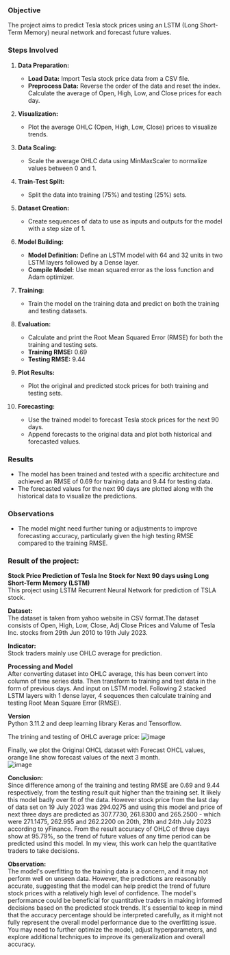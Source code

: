 
### Objective
The project aims to predict Tesla stock prices using an LSTM (Long Short-Term Memory) neural network and forecast future values.

### Steps Involved

1. **Data Preparation:**
   - **Load Data:** Import Tesla stock price data from a CSV file.
   - **Preprocess Data:** Reverse the order of the data and reset the index. Calculate the average of Open, High, Low, and Close prices for each day.

2. **Visualization:**
   - Plot the average OHLC (Open, High, Low, Close) prices to visualize trends.

3. **Data Scaling:**
   - Scale the average OHLC data using MinMaxScaler to normalize values between 0 and 1.

4. **Train-Test Split:**
   - Split the data into training (75%) and testing (25%) sets.

5. **Dataset Creation:**
   - Create sequences of data to use as inputs and outputs for the model with a step size of 1.

6. **Model Building:**
   - **Model Definition:** Define an LSTM model with 64 and 32 units in two LSTM layers followed by a Dense layer.
   - **Compile Model:** Use mean squared error as the loss function and Adam optimizer.

7. **Training:**
   - Train the model on the training data and predict on both the training and testing datasets.

8. **Evaluation:**
   - Calculate and print the Root Mean Squared Error (RMSE) for both the training and testing sets.
   - **Training RMSE:** 0.69
   - **Testing RMSE:** 9.44

9. **Plot Results:**
   - Plot the original and predicted stock prices for both training and testing sets.

10. **Forecasting:**
    - Use the trained model to forecast Tesla stock prices for the next 90 days.
    - Append forecasts to the original data and plot both historical and forecasted values.

### Results

- The model has been trained and tested with a specific architecture and achieved an RMSE of 0.69 for training data and 9.44 for testing data.
- The forecasted values for the next 90 days are plotted along with the historical data to visualize the predictions.

### Observations

- The model might need further tuning or adjustments to improve forecasting accuracy, particularly given the high testing RMSE compared to the training RMSE.

### Result of the project:

<b>Stock Price Prediction of Tesla Inc Stock for Next 90 days using Long Short-Term Memory (LSTM)</b><br>
This project using LSTM Recurrent Neural Network for prediction of TSLA stock.

<b>Dataset:</b><br>
The dataset is taken from yahoo website in CSV format.The dataset consists of Open, High, Low, Close, Adj Close Prices and Valume of Tesla Inc. stocks from 29th Jun 2010 to 19th July 2023.<br>

<b>Indicator:</b><br>
Stock traders mainly use OHLC average for prediction.<br>

<b>Processing and Model</b><br>
After converting dataset into OHLC average, this has been convert into column of time series data. Then transform to training and test data in the form of previous days. And  input on LSTM model. Following 2 stacked LSTM layers with 1 dense layer, 4 sequences then calculate training and testing Root Mean Square Error (RMSE).

<b>Version</b><br>
Python 3.11.2 and deep learning library Keras and Tensorflow.<br>

The trining and testing of OHLC average price:
![image](https://github.com/Kanangnut/Stock-predict-with-LSTM-for-next-3-month/assets/130201193/e2690e71-f4d1-450a-87c9-8dbe13f335ee)


Finally, we plot the Original OHCL dataset with Forecast OHCL values, orange line show forecast values of the next 3 month.<br>
![image](https://github.com/Kanangnut/Stock-predict-with-LSTM-for-next-3-month/assets/130201193/24096bb2-d1f8-41cc-a05b-09094b7fd073)

<b>Conclusion:</b><br>
Since difference among of the training and testing RMSE are 0.69 and 9.44 respectively, from the testing result quit higher than the training set. It likely this model badly over fit of the data. However stock price from the last day of data set on 19 July 2023 was 294.0275 and using this model and price of next three days are predicted as 307.7730, 261.8300 and 265.2500 - which were 271.1475, 262.955 and 262.2200 on 20th, 21th and 24th July 2023 according to yFinance. From the result accuracy of OHLC of three days show at 95.79%, so the trend of future values of any time period can be predicted usind this model. In my view, this work can help the quantitative traders to take decisions.

<b>Observation:</b><br>
The model's overfitting to the training data is a concern, and it may not perform well on unseen data. However, the predictions are reasonably accurate, suggesting that the model can help predict the trend of future stock prices with a relatively high level of confidence. The model's performance could be beneficial for quantitative traders in making informed decisions based on the predicted stock trends. It's essential to keep in mind that the accuracy percentage should be interpreted carefully, as it might not fully represent the overall model performance due to the overfitting issue. You may need to further optimize the model, adjust hyperparameters, and explore additional techniques to improve its generalization and overall accuracy.

